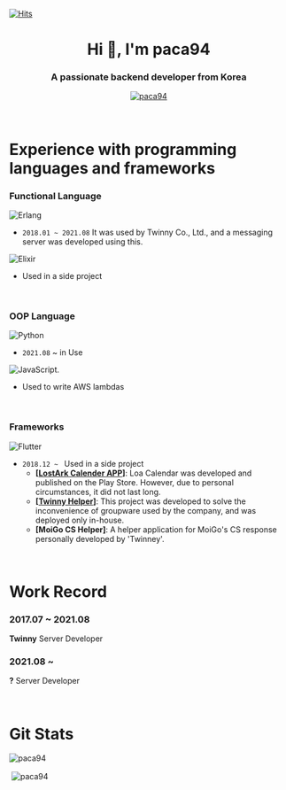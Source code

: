 [![Hits](https://hits.seeyoufarm.com/api/count/incr/badge.svg?url=https%3A%2F%2Fgithub.com%2FJihwanKim&count_bg=%2379C83D&title_bg=%23555555&icon=&icon_color=%23E7E7E7&title=hits&edge_flat=false)](https://hits.seeyoufarm.com)


<h1 align="center">Hi 👋, I'm paca94</h1>
<h3 align="center">A passionate backend developer from Korea</h3>

<p align="center"> <a href="https://github.com/ryo-ma/github-profile-trophy"><img src="https://github-profile-trophy.vercel.app/?username=paca94&theme=onedark&row=2&column=3&rank=SECRET,SSS,SS,S,AAA,AA,A" alt="paca94" /></a> </p>  

</br>

# Experience with programming languages and frameworks
### Functional Language
![Erlang](https://img.shields.io/badge/Erlang-white.svg?style=for-the-badge&logo=erlang&logoColor=a90533)  
- `2018.01 ~ 2021.08` It was used by Twinny Co., Ltd., and a messaging server was developed using this.

![Elixir](https://img.shields.io/badge/elixir-%234B275F.svg?style=for-the-badge&logo=elixir&logoColor=white)  
- Used in a side project

</br>

### OOP Language
![Python](https://img.shields.io/badge/python-3670A0?style=for-the-badge&logo=python&logoColor=ffdd54)  
- `2021.08` ~ in Use

![JavaScript](https://img.shields.io/badge/javascript-%23323330.svg?style=for-the-badge&logo=javascript&logoColor=%23F7DF1E). 
- Used to write AWS lambdas

</br>

### Frameworks
![Flutter](https://img.shields.io/badge/Flutter-%2302569B.svg?style=for-the-badge&logo=Flutter&logoColor=white)  
- `2018.12 ~ ` Used in a side project
  - **[[LostArk Calender APP](https://apkpure.com/kr/%EB%A1%9C%EC%95%84-%EC%BA%98%EB%A6%B0%EB%8D%94/io.j_confiance.lostArkSchedules)]**: Loa Calendar was developed and published on the Play Store. However, due to personal circumstances, it did not last long.
  - **[[Twinny Helper](https://jihwankim.github.io/flutter/Twinny-Helper-%ED%9B%84%EA%B8%B0/)]**: This project was developed to solve the inconvenience of groupware used by the company, and was deployed only in-house.
  - **[MoiGo CS Helper]**: A helper application for MoiGo's CS response personally developed by 'Twinney'.

</br>

# Work Record
### 2017.07 ~ 2021.08
**Twinny** Server Developer  

### 2021.08 ~
**?** Server Developer

</br>

# Git Stats

<p><img align="center" src="https://github-readme-stats.vercel.app/api/top-langs?username=paca94&show_icons=true&locale=en&layout=compact" alt="paca94" /></p>  


<p>&nbsp;<img align="center" src="https://github-readme-stats.vercel.app/api?username=paca94&show_icons=true&locale=en" alt="paca94" /></p>  


<!-- <p><img align="center" src="https://github-readme-streak-stats.herokuapp.com/?user=paca94&" alt="paca94" /></p>   -->


<!--
**paca94/paca94** is a ✨ _special_ ✨ repository because its `README.md` (this file) appears on your GitHub profile.

Here are some ideas to get you started:

- 🔭 I’m currently working on ...
- 🌱 I’m currently learning ...
- 👯 I’m looking to collaborate on ...
- 🤔 I’m looking for help with ...
- 💬 Ask me about ...
- 📫 How to reach me: ...
- 😄 Pronouns: ...
- ⚡ Fun fact: ...

badge 참고용 https://github.com/Ileriayo/markdown-badges

md generator참고용 https://rahuldkjain.github.io/gh-profile-readme-generator/


-->

